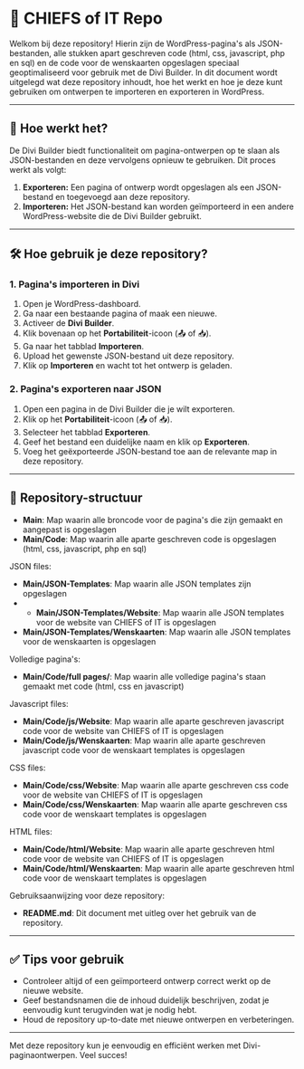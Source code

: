 # 📄 CHIEFS of IT Repo  

Welkom bij deze repository! Hierin zijn de WordPress-pagina's als JSON-bestanden, alle stukken apart geschreven code (html, css, javascript, php en sql) en de code voor de wenskaarten opgeslagen speciaal geoptimaliseerd voor gebruik met de Divi Builder. In dit document wordt uitgelegd wat deze repository inhoudt, hoe het werkt en hoe je deze kunt gebruiken om ontwerpen te importeren en exporteren in WordPress.

---

## 🔧 Hoe werkt het?  

De Divi Builder biedt functionaliteit om pagina-ontwerpen op te slaan als JSON-bestanden en deze vervolgens opnieuw te gebruiken. Dit proces werkt als volgt:  
1. **Exporteren:** Een pagina of ontwerp wordt opgeslagen als een JSON-bestand en toegevoegd aan deze repository.  
2. **Importeren:** Het JSON-bestand kan worden geïmporteerd in een andere WordPress-website die de Divi Builder gebruikt.  

---

## 🛠️ Hoe gebruik je deze repository?  

### **1. Pagina's importeren in Divi**  

1. Open je WordPress-dashboard.  
2. Ga naar een bestaande pagina of maak een nieuwe.  
3. Activeer de **Divi Builder**.  
4. Klik bovenaan op het **Portabiliteit**-icoon (📤 of 📥).  
5. Ga naar het tabblad **Importeren**.  
6. Upload het gewenste JSON-bestand uit deze repository.  
7. Klik op **Importeren** en wacht tot het ontwerp is geladen.  

### **2. Pagina's exporteren naar JSON**  

1. Open een pagina in de Divi Builder die je wilt exporteren.  
2. Klik op het **Portabiliteit**-icoon (📤 of 📥).  
3. Selecteer het tabblad **Exporteren**.  
4. Geef het bestand een duidelijke naam en klik op **Exporteren**.  
5. Voeg het geëxporteerde JSON-bestand toe aan de relevante map in deze repository.  

---

## 📂 Repository-structuur  

- **Main**: Map waarin alle broncode voor de pagina's die zijn gemaakt en aangepast is opgeslagen
- **Main/Code**: Map waarin alle aparte geschreven code is opgeslagen (html, css, javascript, php en sql)

JSON files:
- **Main/JSON-Templates**: Map waarin alle JSON templates zijn opgeslagen
- - **Main/JSON-Templates/Website**: Map waarin alle JSON templates voor de website van CHIEFS of IT is opgeslagen
- **Main/JSON-Templates/Wenskaarten**: Map waarin alle JSON templates voor de wenskaarten is opgeslagen

Volledige pagina's:
- **Main/Code/full pages/**: Map waarin alle volledige pagina's staan gemaakt met code (html, css en javascript)

Javascript files:
- **Main/Code/js/Website**: Map waarin alle aparte geschreven javascript code voor de website van CHIEFS of IT is opgeslagen
- **Main/Code/js/Wenskaarten**: Map waarin alle aparte geschreven javascript code voor de wenskaart templates is opgeslagen

CSS files:
- **Main/Code/css/Website**: Map waarin alle aparte geschreven css code voor de website van CHIEFS of IT is opgeslagen
- **Main/Code/css/Wenskaarten**: Map waarin alle aparte geschreven css code voor de wenskaart templates is opgeslagen

HTML files:
- **Main/Code/html/Website**: Map waarin alle aparte geschreven html code voor de website van CHIEFS of IT is opgeslagen
- **Main/Code/html/Wenskaarten**: Map waarin alle aparte geschreven html code voor de wenskaart templates is opgeslagen

Gebruiksaanwijzing voor deze repository:
- **README.md**: Dit document met uitleg over het gebruik van de repository.  

---

## ✅ Tips voor gebruik  

- Controleer altijd of een geïmporteerd ontwerp correct werkt op de nieuwe website.  
- Geef bestandsnamen die de inhoud duidelijk beschrijven, zodat je eenvoudig kunt terugvinden wat je nodig hebt.  
- Houd de repository up-to-date met nieuwe ontwerpen en verbeteringen.  

---

Met deze repository kun je eenvoudig en efficiënt werken met Divi-paginaontwerpen. Veel succes!  

